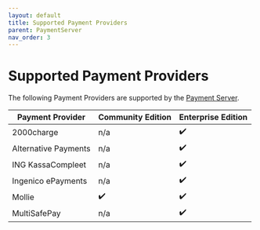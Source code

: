 ```yaml
---
layout: default
title: Supported Payment Providers
parent: PaymentServer
nav_order: 3
---
```

# Supported Payment Providers

The following Payment Providers are supported by the [Payment Server](readme.md).

| Payment Provider        | Community Edition | Enterprise Edition
| ----------------------- |-------------------|-------------------
| 2000charge              | n/a               | ✔️️
| Alternative Payments    | n/a               | ✔️️
| ING KassaCompleet       | n/a               | ✔️️
| Ingenico ePayments      | n/a               | ✔️️
| Mollie                  | ✔️️                 | ✔️️
| MultiSafePay            | n/a               | ✔️️
